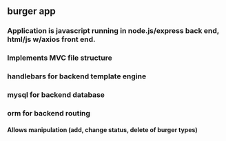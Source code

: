 ## **burger app**

### Application is javascript running in node.js/express back end, html/js w/axios front end.
### Implements MVC file structure

### handlebars for backend template engine
### mysql for backend database
### orm for backend routing

#### Allows manipulation (add, change status, delete of burger types)



